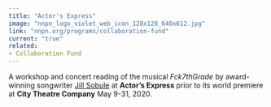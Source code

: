 ```yaml
---
title: "Actor's Express"
image: "nnpn_logo_violet_web_icon_128x128_640x612.jpg"
link: "nnpn.org/programs/collaboration-fund"
current: "true"
related:
- Collaboration Fund
---
```


A workshop and concert reading of the musical *Fck7thGrade* by award-winning songwriter <a href="https://www.jillsobule.com/" rel="nofollow">Jill Sobule</a> at **Actor’s Express** prior to its world premiere at **City Theatre Company** May 9-31, 2020.

